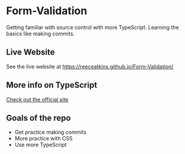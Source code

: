 # Form-Validation
Getting familiar with source control with more TypeScript. Learning the basics like making commits.

## Live Website
See the live website at https://reeceatkins.github.io/Form-Validation/

## More info on TypeScript
[Check out the official site](https://www.typescriptlang.org/)

## Goals of the repo
- Get practice making commits
- More practice with CSS
- Use more TypeScript
